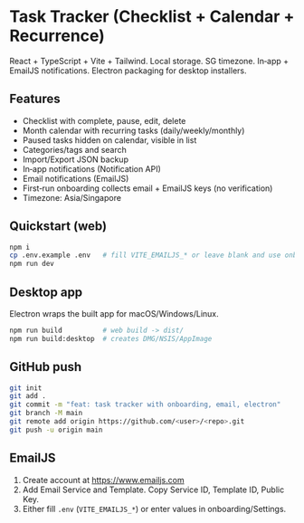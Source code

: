# Task Tracker (Checklist + Calendar + Recurrence)

React + TypeScript + Vite + Tailwind. Local storage. SG timezone.
In‑app + EmailJS notifications. Electron packaging for desktop installers.

## Features
- Checklist with complete, pause, edit, delete
- Month calendar with recurring tasks (daily/weekly/monthly)
- Paused tasks hidden on calendar, visible in list
- Categories/tags and search
- Import/Export JSON backup
- In‑app notifications (Notification API)
- Email notifications (EmailJS)
- First‑run onboarding collects email + EmailJS keys (no verification)
- Timezone: Asia/Singapore

## Quickstart (web)
```bash
npm i
cp .env.example .env   # fill VITE_EMAILJS_* or leave blank and use onboarding
npm run dev
```

## Desktop app
Electron wraps the built app for macOS/Windows/Linux.
```bash
npm run build          # web build -> dist/
npm run build:desktop  # creates DMG/NSIS/AppImage
```

## GitHub push
```bash
git init
git add .
git commit -m "feat: task tracker with onboarding, email, electron"
git branch -M main
git remote add origin https://github.com/<user>/<repo>.git
git push -u origin main
```

## EmailJS
1) Create account at https://www.emailjs.com
2) Add Email Service and Template. Copy Service ID, Template ID, Public Key.
3) Either fill `.env` (`VITE_EMAILJS_*`) or enter values in onboarding/Settings.
